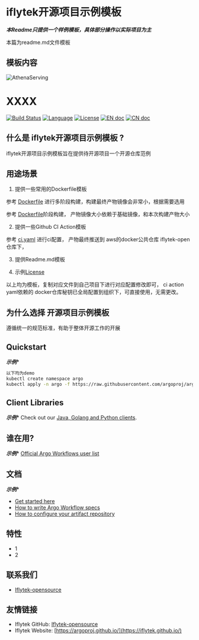 # iflytek开源项目示例模板

***本Readme只提供一个样例模板，具体部分操作以实际项目为主***

本篇为readme.md文件模板

## 模板内容


![AthenaServing](logo.png)

# XXXX

[![Build Status](https://travis-ci.com/xfyun/AthenaServing.svg?branch=master)](https://travis-ci.com/xfyun/AthenaServing)
[![Language](https://img.shields.io/badge/Language-Go-blue.svg)](https://golang.org/)
[![License](https://img.shields.io/badge/License-Apache%202.0-blue.svg)](https://github.com/xfyun/AthenaServing/blob/master/LICENSE)
[![EN doc](https://img.shields.io/badge/document-English-blue.svg)](README_EN.md)
[![CN doc](https://img.shields.io/badge/文档-中文版-blue.svg)](README.md)

## 什么是 iflytek开源项目示例模板 ?

iflytek开源项目示例模板旨在提供待开源项目一个开源仓库范例


## 用途场景


1. 提供一些常用的Dockerfile模板

参考 [Dockerfile](docker/golang/multi/Dockerfile) 进行多阶段构建，构建最终产物镜像会非常小，根据需要选用

参考 [Dockerfile](docker/golang/single/Dockerfile)阶段构建， 产物镜像大小依赖于基础镜像，和本次构建产物大小

2. 提供一些Github CI Action模板

参考 [ci.yaml](.github/workflows/ci.yaml) 进行ci配置， 产物最终推送到 aws的docker公共仓库  iflytek-open 仓库下，

3. 提供Readme.md模板

4. 示例[License](LICENSE)


以上均为模板，复制对应文件到自己项目下进行对应配置修改即可， ci action yaml依赖的 docker仓库秘钥已全局配置到组织下，可直接使用，无需更改。



## 为什么选择 开源项目示例模板

遵循统一的规范标准，有助于整体开源工作的开展


## Quickstart
***示例****
```bash
以下均为demo
kubectl create namespace argo
kubectl apply -n argo -f https://raw.githubusercontent.com/argoproj/argo-workflows/master/manifests/install.yaml
```

## Client Libraries
***示例****
Check out our [Java, Golang and Python clients](docs/client-libraries.md).


## 谁在用?
***示例****
[Official Argo Workflows user list](USERS.md)

## 文档

***示例****
* [Get started here](docs/quick-start.md)
* [How to write Argo Workflow specs](https://github.com/argoproj/argo-workflows/blob/master/examples/README.md)
* [How to configure your artifact repository](docs/configure-artifact-repository.md)

## 特性

* 1
* 2


## 联系我们

* [Iflytek-opensource](https://github.com/iflytek/community)

## 友情链接

* Iflytek GitHub:  [Iflytek-opensource](https://github.com/iflytek)
* Iflytek Website: [https://argoproj.github.io/](https://iflytek.github.io/)
